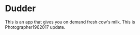 # Dudder

This is an app that gives you on demand fresh cow's milk.
This is Photographer1962017 update.
